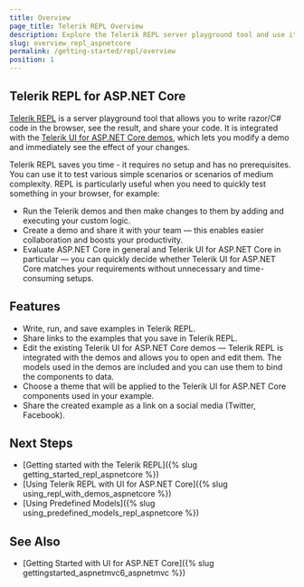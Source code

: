 ```yaml
---
title: Overview
page_title: Telerik REPL Overview
description: Explore the Telerik REPL server playground tool and use it to write razor/C# code in the browser, run the code, and then share it.
slug: overview_repl_aspnetcore
permalink: /getting-started/repl/overview
position: 1
---
```


## Telerik REPL for ASP.NET Core

[Telerik REPL](https://www.telerik.com/aspnet-core-ui) is a server playground tool that allows you to write razor/C# code in the browser, see the result, and share your code. It is integrated with the [Telerik UI for ASP.NET Core demos](https://demos.telerik.com/aspnet-core/), which lets you modify a demo and immediately see the effect of your changes.

Telerik REPL saves you time - it requires no setup and has no prerequisites. You can use it to test various simple scenarios or scenarios of medium complexity. REPL is particularly useful when you need to quickly test something in your browser, for example:

* Run the Telerik demos and then make changes to them by adding and executing your custom logic.
* Create a demo and share it with your team — this enables easier collaboration and boosts your productivity.
* Evaluate ASP.NET Core in general and Telerik UI for ASP.NET Core in particular — you can quickly decide whether Telerik UI for ASP.NET Core matches your requirements without unnecessary and time-consuming setups.

## Features

* Write, run, and save examples in Telerik REPL. 
* Share links to the examples that you save in Telerik REPL.
* Edit the existing Telerik UI for ASP.NET Core demos — Telerik REPL is integrated with the demos and allows you to open and edit them. The models used in the demos are included and you can use them to bind the components to data.
* Choose a theme that will be applied to the Telerik UI for ASP.NET Core components used in your example. 
* Share the created example as a link on a social media (Twitter, Facebook).

## Next Steps

* [Getting started with the Telerik REPL]({% slug getting_started_repl_aspnetcore %})
* [Using Telerik REPL with UI for ASP.NET Core]({% slug using_repl_with_demos_aspnetcore %})
* [Using Predefined Models]({% slug using_predefined_models_repl_aspnetcore %})

## See Also

* [Getting Started with UI for ASP.NET Core]({% slug gettingstarted_aspnetmvc6_aspnetmvc %})
